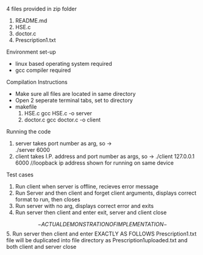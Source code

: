 4 files provided in zip folder
1. README.md
2. HSE.c
3. doctor.c
4. Prescription1.txt

Environment set-up
- linux based operating system required
- gcc compiler required

Compilation Instructions
- Make sure all files are located in same directory
- Open 2 seperate terminal tabs, set to directory
- makefile 
    1. HSE.c
    gcc HSE.c -o server
    2. doctor.c
    gcc doctor.c -o client

Running the code
1. server takes port number as arg, so ->  
./server 6000
2. client takes I.P. address and port number as args, so -> 
./client 127.0.0.1 6000 
//loopback ip address shown for running on same device



Test cases
1. Run client when server is offline, recieves error message
2. Run Server and then client and forget client arguments, 
displays correct format to run, then closes 
3. Run server with no arg,
displays correct error and exits
4. Run server then client and enter exit, 
server and client close 

$$-ACTUAL DEMONSTRATION OF IMPLEMENTATION-$$
5. Run server then client and enter EXACTLY AS FOLLOWS
Prescription1.txt
file will be duplicated into file directory as Prescription1uploaded.txt and both client and server close


